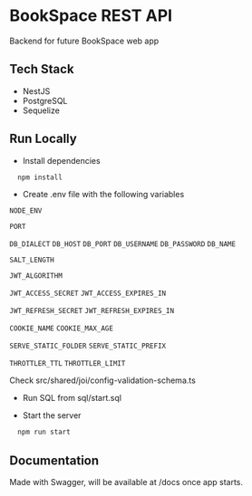 
# BookSpace REST API

Backend for future BookSpace web app


## Tech Stack

- NestJS
- PostgreSQL
- Sequelize

## Run Locally

- Install dependencies

```bash
  npm install
```

- Create .env file with the following variables

`NODE_ENV`

`PORT`

`DB_DIALECT`
`DB_HOST`
`DB_PORT`
`DB_USERNAME`
`DB_PASSWORD`
`DB_NAME`

`SALT_LENGTH`

`JWT_ALGORITHM`

`JWT_ACCESS_SECRET`
`JWT_ACCESS_EXPIRES_IN`

`JWT_REFRESH_SECRET`
`JWT_REFRESH_EXPIRES_IN`

`COOKIE_NAME`
`COOKIE_MAX_AGE`

`SERVE_STATIC_FOLDER`
`SERVE_STATIC_PREFIX`

`THROTTLER_TTL`
`THROTTLER_LIMIT`

Check src/shared/joi/config-validation-schema.ts

- Run SQL from sql/start.sql

- Start the server

```bash
  npm run start
```


## Documentation

Made with Swagger, will be available at /docs once app starts.
